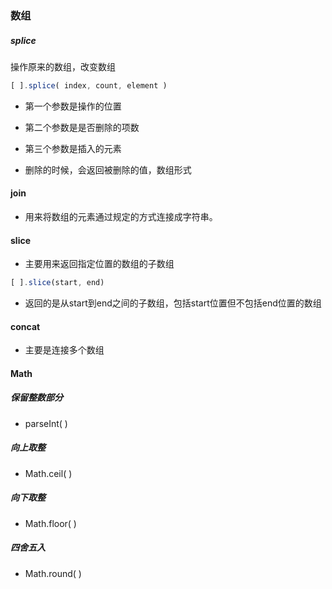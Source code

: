 ### 数组

##### splice

操作原来的数组，改变数组

```js
[ ].splice( index, count, element )
```

- 第一个参数是操作的位置

- 第二个参数是是否删除的项数

- 第三个参数是插入的元素

- 删除的时候，会返回被删除的值，数组形式



#### join

- 用来将数组的元素通过规定的方式连接成字符串。



#### slice

- 主要用来返回指定位置的数组的子数组

```js
[ ].slice(start, end)
```

- 返回的是从start到end之间的子数组，包括start位置但不包括end位置的数组



#### concat

- 主要是连接多个数组







#### Math

##### 保留整数部分

- parseInt( )

##### 向上取整

- Math.ceil( )

##### 向下取整

- Math.floor( )

##### 四舍五入

- Math.round( )





















